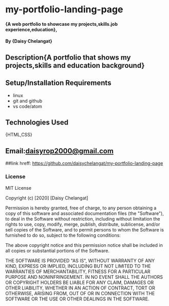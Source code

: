# my-portfolio-landing-page


#### {A web portfolio to showcase my projects,skills.job experience,education},
#### By **{Daisy Chelangat}**
## Description{A portfolio that shows my projects,skills and education background}
## Setup/Installation Requirements
* linux
* git and github
* vs code/atom
## Technologies Used
{HTML,CSS}
## Email:daisyrop2000@gmail.com
##link hreff: https://github.com/daisychelangat/my-portfolio-landing-page
### License
MIT License

Copyright (c) [2020] [Daisy Chelangat]

Permission is hereby granted, free of charge, to any person obtaining a copy
of this software and associated documentation files (the "Software"), to deal
in the Software without restriction, including without limitation the rights
to use, copy, modify, merge, publish, distribute, sublicense, and/or sell
copies of the Software, and to permit persons to whom the Software is
furnished to do so, subject to the following conditions:

The above copyright notice and this permission notice shall be included in all
copies or substantial portions of the Software.

THE SOFTWARE IS PROVIDED "AS IS", WITHOUT WARRANTY OF ANY KIND, EXPRESS OR
IMPLIED, INCLUDING BUT NOT LIMITED TO THE WARRANTIES OF MERCHANTABILITY,
FITNESS FOR A PARTICULAR PURPOSE AND NONINFRINGEMENT. IN NO EVENT SHALL THE
AUTHORS OR COPYRIGHT HOLDERS BE LIABLE FOR ANY CLAIM, DAMAGES OR OTHER
LIABILITY, WHETHER IN AN ACTION OF CONTRACT, TORT OR OTHERWISE, ARISING FROM,
OUT OF OR IN CONNECTION WITH THE SOFTWARE OR THE USE OR OTHER DEALINGS IN THE
SOFTWARE.
